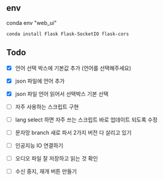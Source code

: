 env
---
conda env "web_ui"

```console
conda install Flask Flask-SocketIO flask-cors
```


Todo
---
- [x] 언어 선택 박스에 기본값 추가 (언어를 선택해주세요)
- [x] json 파일에 언어 추가
- [x] json 파일 언어 읽어서 선택박스 기본 선택

- [ ] 자주 사용하는 스크립트 구현
- [ ] lang select 하면 자주 쓰는 스크립트 바로 업데이트 되도록 수정

- [ ] 문자망 branch 새로 파서 2가지 버전 다 살리고 있기

- [ ] 인공지능 IO 연결하기
- [ ] 오디오 파일 잘 저장하고 읽는 것 확인
- [ ] 수신 중지, 재개 버튼 만들기